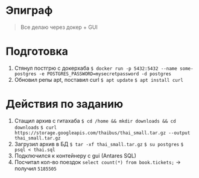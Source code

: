 # Эпиграф
> Все делаю через докер + GUI
# Подготовка
1. Стянул постгрю с докерхаба
`$ docker run -p 5432:5432 --name some-postgres -e POSTGRES_PASSWORD=mysecretpassword -d postgres
`
2. Обновил репы apt, поставил curl
`$ apt update`
`$ apt install curl`

# Действия по заданию
1. Стащил архив с гитахаба
`$ cd /home && mkdir downloads && cd downloads`
`$ curl https://storage.googleapis.com/thaibus/thai_small.tar.gz --output thai_small.tar.gz`
2. Загрузил архив в БД
`$ tar -xf thai_small.tar.gz`
`$ su postgres`
`$ psql < thai.sql`
3. Подключился к контейнеру с gui (Antares SQL)
4. Посчитал кол-во поездок
`select count(*) from book.tickets;` -> получил `5185505`
